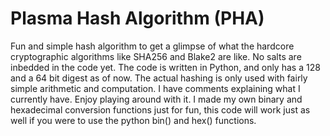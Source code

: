 # Plasma Hash Algorithm (PHA)
Fun and simple hash algorithm to get a glimpse of what the hardcore cryptographic algorithms like SHA256 and Blake2 are like. No salts are inbedded in the code yet.
The code is written in Python, and only has a 128 and a 64 bit digest as of now. The actual hashing is only used with fairly simple arithmetic and computation. I have comments explaining what I currently have.
Enjoy playing around with it.
I made my own binary and hexadecimal conversion functions just for fun, this code will work just as well if you were to use the python bin() and hex() functions.
